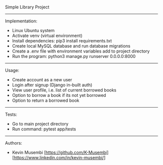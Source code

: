 Simple Library Project

------------------------------------------------------------------
Implementation:
- Linux Ubuntu system
- Activate venv (virtual environment)
- Install dependencies: pip3 install requirements.txt
- Create local MySQL database and run database migrations
- Create a .env file with environment variables add to project directory
- Run the program: python3 manage.py runserver 0.0.0.0:8000
------------------------------------------------------------------
Usage:
- Create account as a new user
- Login after signup (Django in-built auth)
- View user profile, i.e. list of current borrowed books
- Option to borrow a book if its not yet borrowed
- Option to return a borrowed book
------------------------------------------------------------------
Tests:
- Go to main project directory
- Run command: pytest app/tests
------------------------------------------------------------------
Authors:
- Kevin Musembi [https://github.com/K-Musembi] [https://www.linkedin.com/in/kevin-musembi/]
